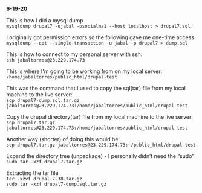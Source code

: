 **6-19-20**  

This is how I did a mysql dump  
`mysqldump drupal7 -ujabal -psocialma1 --host localhost > drupal7.sql`  

I originally got permission errors so the following gave me one-time access  
`mysqldump --opt --single-transaction -u jabal -p drupal7 > dump.sql`  

This is how to connect to my personal server with ssh:  
`ssh jabaltorres@23.229.174.73`  

This is where I'm going to be working from on my local server:  
`/home/jabaltorres/public_html/drupal-test`  

This was the command that I used to copy the sql(tar) file from my local machine to the live server:  
`scp drupal7-dump.sql.tar.gz jabaltorres@23.229.174.73:/home/jabaltorres/public_html/drupal-test`  

Copy the drupal directory(tar) file from my local machine to the live server:  
`scp drupal7.tar.gz jabaltorres@23.229.174.73:/home/jabaltorres/public_html/drupal-test`  

Another way (shorter) of doing this would be:  
`scp drupal7.tar.gz jabaltorres@23.229.174.73:~/public_html/drupal-test`  

Expand the directory tree (unpackage) -  I personally didn’t need the “sudo”  
`sudo tar -xzf drupal7.tar.gz`  

Extracting the tar file  
`tar -xzvf drupal-7.38.tar.gz`  
`sudo tar -xzf drupal7-dump.sql.tar.gz` 